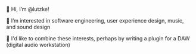 👋 Hi, I’m @lutzke!

👀 I’m interested in software engineering, user experience design, music, and sound design

💭 I'd like to combine these interests, perhaps by writing a plugin for a DAW (digital audio workstation)

<!---
- 🌱 I'm currently working on ...
  + Stay tuned!
- 💞️ I’m looking to collaborate on ...
  + Nothing yet!
- 📫 How to reach me ...
  + I'd rather not share this.
 --->

<!---
lutzke/lutzke is a ✨ special ✨ repository because its `README.md` (this file) appears on your GitHub profile.
You can click the Preview link to take a look at your changes.
--->
